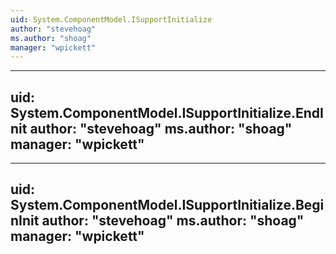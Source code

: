 ```yaml
---
uid: System.ComponentModel.ISupportInitialize
author: "stevehoag"
ms.author: "shoag"
manager: "wpickett"
---
```


---
uid: System.ComponentModel.ISupportInitialize.EndInit
author: "stevehoag"
ms.author: "shoag"
manager: "wpickett"
---

---
uid: System.ComponentModel.ISupportInitialize.BeginInit
author: "stevehoag"
ms.author: "shoag"
manager: "wpickett"
---

